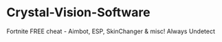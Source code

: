 # Crystal-Vision-Software
Fortnite FREE cheat - Aimbot, ESP, SkinChanger &amp; misc! Always Undetect
